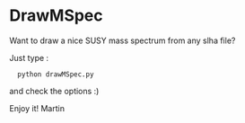 # DrawMSpec

 Want to draw a nice SUSY mass spectrum from any slha file?

Just type : 

      python drawMSpec.py 
      
  and check the options :) 
      
  Enjoy it!
  Martin 
